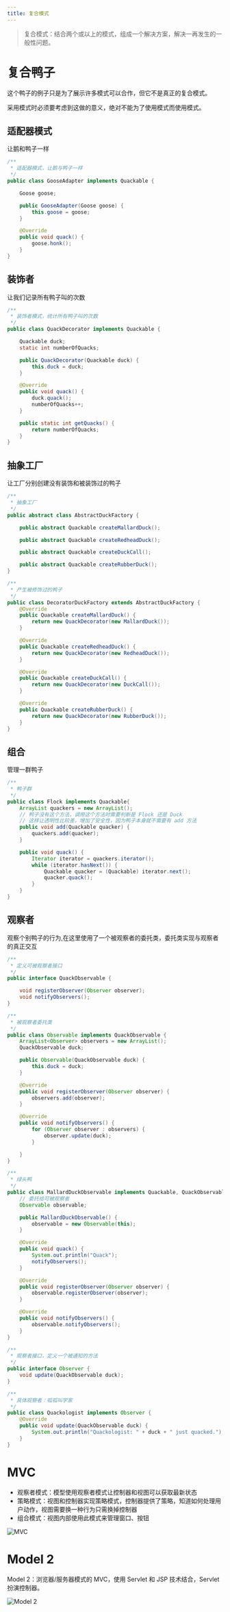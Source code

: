 ```yaml
---
title: 复合模式
---
```


>复合模式：结合两个或以上的模式，组成一个解决方案，解决一再发生的一般性问题。


# 复合鸭子

这个鸭子的例子只是为了展示许多模式可以合作，但它不是真正的复合模式。

采用模式时必须要考虑到这做的意义，绝对不能为了使用模式而使用模式。

## 适配器模式

让鹅和鸭子一样

```java
/**
 * 适配器模式，让鹅与鸭子一样
 */
public class GooseAdapter implements Quackable {

    Goose goose;

    public GooseAdapter(Goose goose) {
        this.goose = goose;
    }

    @Override
    public void quack() {
        goose.honk();
    }
}
```

## 装饰者

让我们记录所有鸭子叫的次数

```java
/**
 * 装饰者模式，统计所有鸭子叫的次数
 */
public class QuackDecorator implements Quackable {

    Quackable duck;
    static int numberOfQuacks;

    public QuackDecorator(Quackable duck) {
        this.duck = duck;
    }

    @Override
    public void quack() {
        duck.quack();
        numberOfQuacks++;
    }

    public static int getQuacks() {
        return numberOfQuacks;
    }
}

```

## 抽象工厂

让工厂分别创建没有装饰和被装饰过的鸭子

```java
/**
 * 抽象工厂
 */
public abstract class AbstractDuckFactory {

    public abstract Quackable createMallardDuck();

    public abstract Quackable createRedheadDuck();

    public abstract Quackable createDuckCall();

    public abstract Quackable createRubberDuck();
}

```

```java
/**
 * 产生被修饰过的鸭子
 */
public class DecoratorDuckFactory extends AbstractDuckFactory {
    @Override
    public Quackable createMallardDuck() {
        return new QuackDecorator(new MallardDuck());
    }

    @Override
    public Quackable createRedheadDuck() {
        return new QuackDecorator(new RedheadDuck());
    }

    @Override
    public Quackable createDuckCall() {
        return new QuackDecorator(new DuckCall());
    }

    @Override
    public Quackable createRubberDuck() {
        return new QuackDecorator(new RubberDuck());
    }
}
```

## 组合

管理一群鸭子

```java
/**
 * 鸭子群
 */
public class Flock implements Quackable{
    ArrayList quackers = new ArrayList();
    // 鸭子没有这个方法，调用这个方法时需要判断是 Flock 还是 Duck 
    // 这样让透明性比较差，增加了安全性，因为鸭子本身就不需要有 add 方法
    public void add(Quackable quacker) {
        quackers.add(quacker);
    }

    public void quack() {
        Iterator iterator = quackers.iterator();
        while (iterator.hasNext()) {
            Quackable quacker = (Quackable) iterator.next();
            quacker.quack();
        }
    }
}
```

## 观察者

观察个别鸭子的行为,在这里使用了一个被观察者的委托类，委托类实现与观察者的真正交互

```java
/**
 * 定义可被观察者接口
 */
public interface QuackObservable {

    void registerObserver(Observer observer);
    void notifyObservers();
}
```

```java
/**
 * 被观察者委托类
 */
public class Observable implements QuackObservable {
    ArrayList<Observer> observers = new ArrayList();
    QuackObservable duck;

    public Observable(QuackObservable duck) {
        this.duck = duck;
    }

    @Override
    public void registerObserver(Observer observer) {
        observers.add(observer);
    }

    @Override
    public void notifyObservers() {
        for (Observer observer : observers) {
            observer.update(duck);
        }

    }
}

```

```java
/**
 * 绿头鸭
 */
public class MallardDuckObservable implements Quackable, QuackObservable {
    // 委托给可被观察者
    Observable observable;

    public MallardDuckObservable() {
        observable = new Observable(this);
    }

    @Override
    public void quack() {
        System.out.println("Quack");
        notifyObservers();
    }

    @Override
    public void registerObserver(Observer observer) {
        observable.registerObserver(observer);
    }

    @Override
    public void notifyObservers() {
        observable.notifyObservers();
    }
}
```

```java
/**
 * 观察者接口，定义一个被通知的方法
 */
public interface Observer {
    void update(QuackObservable duck);
}

```

```java
/**
 * 具体观察者：呱呱叫学家
 */
public class Quackologist implements Observer {
    @Override
    public void update(QuackObservable duck) {
        System.out.println("Quackologist: " + duck + " just quacked.");
    }
}
```

# MVC

- 观察者模式：模型使用观察者模式让控制器和视图可以获取最新状态
- 策略模式：视图和控制器实现策略模式，控制器提供了策略，知道如何处理用户动作，视图需要换一种行为只需换掉控制器
- 组合模式：视图内部使用此模式来管理窗口、按钮

![MVC](https://note.youdao.com/yws/public/resource/fb63e88819e0de2bc8a59f7f002e0843/xmlnote/E2391FEBBA23441C9AB401CE0893A323/16503)

# Model 2

Model 2：浏览器/服务器模式的 MVC，使用 Servlet 和 JSP 技术结合，Servlet 扮演控制器。

![Model 2](https://note.youdao.com/yws/public/resource/fb63e88819e0de2bc8a59f7f002e0843/xmlnote/1AA7CCEF720D42058EC8B23A20C81069/16500)
